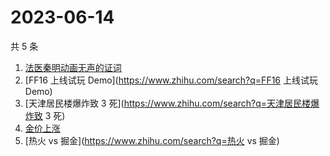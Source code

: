# 2023-06-14

共 5 条

<!-- BEGIN -->
<!-- 最后更新时间 Wed Jun 14 2023 09:04:47 GMT+0800 (China Standard Time) -->

1. [法医秦明动画无声的证词](https://www.zhihu.com/search?q=法医秦明动画无声的证词)
1. [FF16 上线试玩 Demo](https://www.zhihu.com/search?q=FF16 上线试玩 Demo)
1. [天津居民楼爆炸致 3 死](https://www.zhihu.com/search?q=天津居民楼爆炸致 3 死)
1. [金价上涨](https://www.zhihu.com/search?q=金价上涨)
1. [热火 vs 掘金](https://www.zhihu.com/search?q=热火 vs 掘金)

<!-- END -->

